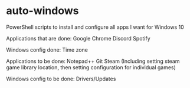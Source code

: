 # auto-windows
PowerShell scripts to install and configure all apps I want for Windows 10

Applications that are done:
Google Chrome
Discord
Spotify

Windows config done:
Time zone

Applications to be done:
Notepad++
Git
Steam (Including setting steam game library location, then setting configuration for individual games)

Windows config to be done:
Drivers/Updates
